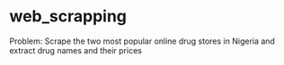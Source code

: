 # web_scrapping
Problem:
Scrape the two most popular online drug stores in Nigeria and extract drug names and their prices
